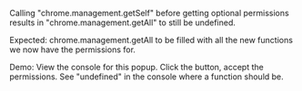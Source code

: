 Calling "chrome.management.getSelf" before getting optional permissions results
in "chrome.management.getAll" to still be undefined.

Expected: chrome.management.getAll to be filled with all the new functions we now have the permissions for.

Demo: View the console for this popup. Click the button, accept the permissions. See "undefined" in the console
where a function should be.